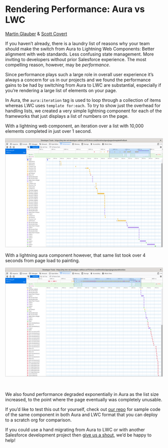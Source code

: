# Rendering Performance: Aura vs LWC

[Martin Glauber](mailto:martin.glauber@tython.co) & [Scott
Covert](mailto:scott.covert@tython.co)

If you haven’t already, there is a laundry list of reasons why your team
should make the switch from Aura to Lightning Web Components: Better
alignment with web standards. Less confusing state management. More
inviting to developers without prior Salesforce experience. The most
compelling reason, however, may be *performance*.

Since performance plays such a large role in overall user experience
it’s always a concern for us in our projects and we found the
performance gains to be had by switching from Aura to LWC are
substantial, especially if you’re rendering a large list of elements on
your page.

In Aura, the `aura:iteration` tag is used to loop through a collection
of items whereas LWC uses `template for:each`. To try to show just the
overhead for handling lists, we created a very simple lightning
component for each of the frameworks that just displays a list of
numbers on the page.

With a lightning web component, an iteration over a list with 10,000
elements completed in just over 1 second.

<img src="attachments/805896316/803668113.png" class="image-center" />

With a lightning aura component however, that same list took over 4
seconds from page load to painting.

<img src="attachments/805896316/803668120.png" class="image-center" />

 

We also found performance degraded exponentially in Aura as the list
size increased, to the point where the page eventually was completely
unusable.

If you’d like to test this out for yourself, check out [our
repo](https://github.com/tythonco/blog/tree/master/rendering-performance-aura-vs-lwc)
for sample code of the same component in both Aura and LWC format that
you can deploy to a scratch org for comparison.

If you could use a hand migrating from Aura to LWC or with another
Salesforce development project then [give us a
shout](mailto:support@tython.co), we’d be happy to help!